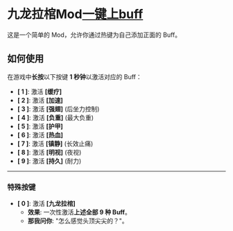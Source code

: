 # 九龙拉棺Mod[一键上buff](AddBuffMod)

这是一个简单的 Mod，允许你通过热键为自己添加正面的 Buff。

## 如何使用

在游戏中**长按**以下按键 **1 秒钟**以激活对应的 Buff：

* **[ 1 ]**: 激活 **[缓疗]**
* **[ 2 ]**: 激活 **[加速]**
* **[ 3 ]**: 激活 **[强翅]** (后坐力控制)
* **[ 4 ]**: 激活 **[负重]** (最大负重)
* **[ 5 ]**: 激活 **[护甲]**
* **[ 6 ]**: 激活 **[热血]** 
* **[ 7 ]**: 激活 **[镇静]** (长效止痛)
* **[ 8 ]**: 激活 **[明视]** (夜视)
* **[ 9 ]**: 激活 **[持久]** (耐力)

---

### 特殊按键

* **[ 0 ]**: 激活 **[九龙拉棺]**
    * **效果**: 一次性激活**上述全部 9 种 Buff**。
    * **那我问你**: "怎么感觉头顶尖尖的？"。

